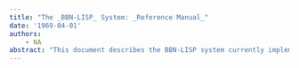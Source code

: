 ```yaml
---
title: "The _BBN-LISP_ System: _Reference Manual_"
date: '1969-04-01'
authors: 
    - NA
abstract: "This document describes the BBN-LISP system currently implemented on the SDS 940. It is a dialect of LISP 1.5 and the differences between IBM 7090 version and this system are described in Appendix 1 and 2. Principally, this system has been expanded from the LISP 1.5 on the 7090 in a number of different ways. BBN-LISP is designed to utilize a drum for storage and to provide the user a large virtual memory, with a relatively small penalty in speed (using special paging techniques described in Bobrow and Murphy 1967)."
---
```


